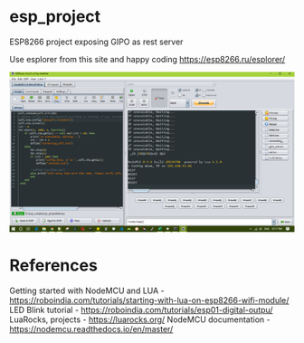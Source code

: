 # esp_project
ESP8266 project exposing GIPO as rest server

Use esplorer from this site and happy coding
https://esp8266.ru/esplorer/


![alt text](https://github.com/ganesh-bhat/esp_project/blob/master/esplorer.png)


# References
Getting started with NodeMCU and LUA - https://roboindia.com/tutorials/starting-with-lua-on-esp8266-wifi-module/
LED Blink tutorial - https://roboindia.com/tutorials/esp01-digital-outpu/
LuaRocks, projects -  https://luarocks.org/
NodeMCU documentation - https://nodemcu.readthedocs.io/en/master/
